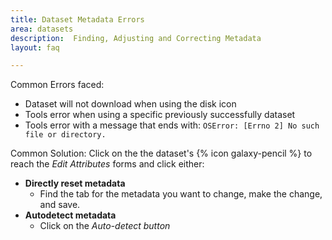 ```yaml
---
title: Dataset Metadata Errors
area: datasets   
description:  Finding, Adjusting and Correcting Metadata
layout: faq         

---
```


Common Errors faced:
- Dataset will not download when using the disk icon
- Tools error when using a specific previously successfully dataset
- Tools error with a message that ends with: ``OSError: [Errno 2] No such file or directory.``

Common Solution:
Click on the the dataset's {% icon galaxy-pencil %} to reach the _Edit Attributes_ forms and click either:
- **Directly reset metadata** 
  - Find the tab for the metadata you want to change, make the change, and save.
- **Autodetect metadata**
  - Click on the _Auto-detect button_




